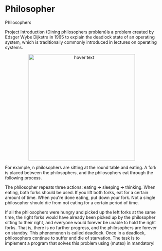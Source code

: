 # Philosopher
Philosophers 


Project Introduction
(Dining philosophers problem)is a problem created by Edsger Wybe Dijkstra in 1965 to explain the deadlock state of an operating system,
which is traditionally commonly introduced in lectures on operating systems.

<p align="center">
  <img src="[your_relative_path_here](https://velog.velcdn.com/images%2Fdogfootbirdfoot%2Fpost%2F126372e4-5c99-4115-aff4-4854d2758c17%2Fphilosophers.png)" width="350" title="hover text">
</p>

For example, n philosophers are sitting at the round table and eating. A fork is placed between the philosophers, and the philosophers eat through the following process.

The philosopher repeats three actions: eating ➔ sleeping ➔ thinking.
        When eating, both forks should be used.
        If you lift both forks, eat for a certain amount of time.
        When you're done eating, put down your fork.
        Not a single philosopher should die from not eating for a certain period of time.
        
If all the philosophers were hungry and picked up the left forks at the same time,
the right forks would have already been picked up by the philosopher sitting to their right, 
and everyone would forever be unable to hold the right forks. That is, there is no further progress,
and the philosophers are forever on standby. This phenomenon is called deadlock.
Once in a deadlock, philosophers continue to suffer and die of starvation.
The task is to implement a program that solves this problem using (mutex) in mandatory!
